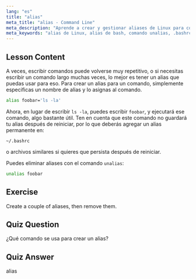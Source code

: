 ```yaml
---
lang: "es"
title: "alias"
meta_title: "alias - Command Line"
meta_description: "Aprende a crear y gestionar aliases de Linux para comandos comunes. Descubre la configuración de alias temporales y permanentes en .bashrc. ¡Mejora tu eficiencia en la línea de comandos!"
meta_keywords: "alias de Linux, alias de bash, comando unalias, .bashrc, tutorial de Linux, línea de comandos, Linux para principiantes, guía de Linux"
---
```


## Lesson Content

A veces, escribir comandos puede volverse muy repetitivo, o si necesitas escribir un comando largo muchas veces, lo mejor es tener un alias que puedas usar para eso. Para crear un alias para un comando, simplemente especificas un nombre de alias y lo asignas al comando.

```bash
alias foobar='ls -la'
```

Ahora, en lugar de escribir `ls -la`, puedes escribir `foobar`, y ejecutará ese comando, algo bastante útil. Ten en cuenta que este comando no guardará tu alias después de reiniciar, por lo que deberás agregar un alias permanente en:

```plaintext
~/.bashrc
```

o archivos similares si quieres que persista después de reiniciar.

Puedes eliminar aliases con el comando `unalias`:

```bash
unalias foobar
```

## Exercise

Create a couple of aliases, then remove them.

## Quiz Question

¿Qué comando se usa para crear un alias?

## Quiz Answer

alias
